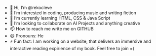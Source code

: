 - 👋 Hi, I’m @rekocleve
- 👀 I’m interested in coding, producing music and writing fiction
- 🌱 I’m currently learning HTML, CSS & Java Script
- 💞️ I’m looking to collaborate on AI Projects and anything creative
- 📫 How to reach me write me on GITHUB
- 😄 Pronouns: He
- ⚡ Fun fact: I am working on a website, that delivers an immersive and interactive reading expirience of my book. Feel free to join =)
<!---
rekocleve/rekocleve is a ✨ special ✨ repository because its `README.md` (this file) appears on your GitHub profile.
You can click the Preview link to take a look at your changes.
--->
